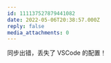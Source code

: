 ```yaml
---
id: 111137527879441082
date: 2022-05-06T20:38:57.000Z
reply: false
media_attachments: 0
---
```


同步出错，丢失了 VSCode 的配置！

